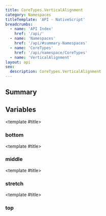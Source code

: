 ```yaml
---
title: CoreTypes.VerticalAlignment
category: Namespaces
titleTemplate: 'API - NativeScript'
breadcrumbs: 
  - name: 'API Index'
    href: '/api/'
  - name: 'Namespaces'
    href: '/api/#summary-Namespaces'
  - name: 'CoreTypes'
    href: '/api/namespace/CoreTypes'
  - name: 'VerticalAlignment'
layout: api
seo:
  description: CoreTypes.VerticalAlignment
---
```


<!-- This page is auto generated, do not edit manually. -->
<!-- Run "yarn generate:api-docs" to regenerate -->

<script setup lang="ts">
  import { provide } from "vue";
  import API_DATA from "./CoreTypes-VerticalAlignment.data.json";
  
  provide('API_DATA', API_DATA);
</script>

<APIRefHierarchy v-once />

## <Heading ignore>Summary</Heading>

<APIRefSummary v-once />

## Variables

<div class="isConst">

<APIRef for="4893" v-once>

<template #title>

### bottom

</template>

</APIRef>

</div>

<div class="isConst">

<APIRef for="4892" v-once>

<template #title>

### middle

</template>

</APIRef>

</div>

<div class="isConst">

<APIRef for="4894" v-once>

<template #title>

### stretch

</template>

</APIRef>

</div>

<div class="isConst">

<APIRef for="4891" v-once>

<template #title>

### top

</template>

</APIRef>

</div>
